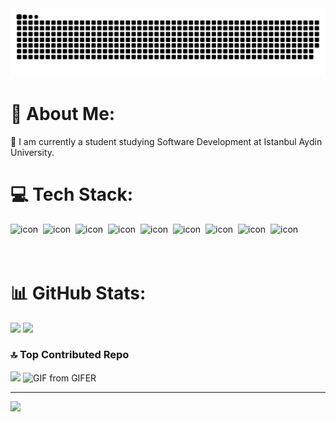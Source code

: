 


<picture>
  <source media="(prefers-color-scheme: dark)" srcset="https://raw.githubusercontent.com/platane/platane/output/github-contribution-grid-snake-dark.svg">
  <source media="(prefers-color-scheme: light)" srcset="https://raw.githubusercontent.com/platane/platane/output/github-contribution-grid-snake.svg">
  <img alt="github contribution grid snake animation" src="https://raw.githubusercontent.com/platane/platane/output/github-contribution-grid-snake.svg">
</picture>

# 💫 About Me:
🔭 I am currently a student studying Software Development at Istanbul Aydin University.<br> 

# 💻 Tech Stack:
<div style="display: flex; align-items: flex-start;"><img src="https://techstack-generator.vercel.app/python-icon.svg" alt="icon" width="52" height="52" /><img src="https://techstack-generator.vercel.app/java-icon.svg" alt="icon" width="52" height="52" /><img src="https://techstack-generator.vercel.app/mysql-icon.svg" alt="icon" width="52" height="52" /><img src="https://techstack-generator.vercel.app/cpp-icon.svg" alt="icon" width="52" height="52" /><img src="https://techstack-generator.vercel.app/csharp-icon.svg" alt="icon" width="52" height="52" /><img src="https://techstack-generator.vercel.app/js-icon.svg" alt="icon" width="52" height="52" /><img src="https://techstack-generator.vercel.app/prettier-icon.svg" alt="icon" width="52" height="52" /><img src="https://techstack-generator.vercel.app/github-icon.svg" alt="icon" width="52" height="52" /><img src="https://techstack-generator.vercel.app/docker-icon.svg" alt="icon" width="52" height="52" /></div>

# 📊 GitHub Stats:
![](https://github-readme-streak-stats.herokuapp.com/?user=ahvcxa&theme=gotham&hide_border=true)
![](https://github-readme-stats.vercel.app/api/top-langs/?username=ahvcxa&theme=gotham&hide_border=true&include_all_commits=true&count_private=false&layout=compact)

### 🔝 Top Contributed Repo
![](https://github-contributor-stats.vercel.app/api?username=ahvcxa&limit=5&theme=swift&combine_all_yearly_contributions=true)
<img src="https://i.pinimg.com/originals/51/df/d4/51dfd43516fbfb9f3e233203470aa4d0.gif" jsaction="" class="sFlh5c FyHeAf iPVvYb" style="max-width: 500px; height: 275px; margin: 0px; width: 400px;" alt="GIF from GIFER" jsname="kn3ccd">

---
[![](https://visitcount.itsvg.in/api?id=ahvcxa&icon=3&color=5)](https://visitcount.itsvg.in)



<!-- Proudly created with GPRM ( https://gprm.itsvg.in ) -->



